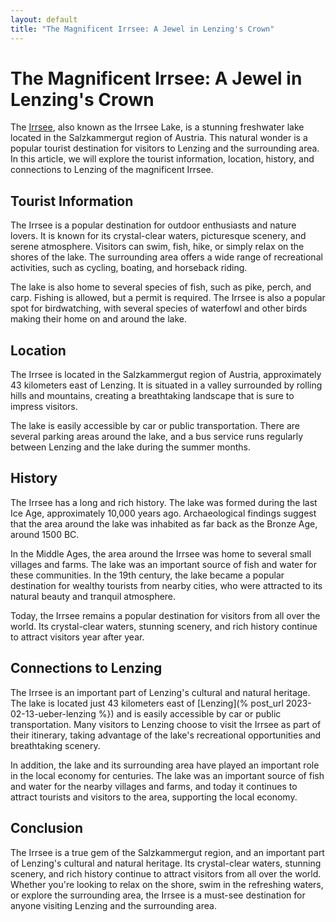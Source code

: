 ```yaml
---
layout: default
title: "The Magnificent Irrsee: A Jewel in Lenzing's Crown"
---
```

# The Magnificent Irrsee: A Jewel in Lenzing's Crown

The [Irrsee](https://de.wikipedia.org/wiki/Irrsee), also known as the Irrsee Lake, is a stunning freshwater lake located in the Salzkammergut region of Austria. This natural wonder is a popular tourist destination for visitors to Lenzing and the surrounding area. In this article, we will explore the tourist information, location, history, and connections to Lenzing of the magnificent Irrsee.

## Tourist Information

The Irrsee is a popular destination for outdoor enthusiasts and nature lovers. It is known for its crystal-clear waters, picturesque scenery, and serene atmosphere. Visitors can swim, fish, hike, or simply relax on the shores of the lake. The surrounding area offers a wide range of recreational activities, such as cycling, boating, and horseback riding.

The lake is also home to several species of fish, such as pike, perch, and carp. Fishing is allowed, but a permit is required. The Irrsee is also a popular spot for birdwatching, with several species of waterfowl and other birds making their home on and around the lake.

## Location

The Irrsee is located in the Salzkammergut region of Austria, approximately 43 kilometers east of Lenzing. It is situated in a valley surrounded by rolling hills and mountains, creating a breathtaking landscape that is sure to impress visitors.

The lake is easily accessible by car or public transportation. There are several parking areas around the lake, and a bus service runs regularly between Lenzing and the lake during the summer months.

## History

The Irrsee has a long and rich history. The lake was formed during the last Ice Age, approximately 10,000 years ago. Archaeological findings suggest that the area around the lake was inhabited as far back as the Bronze Age, around 1500 BC.

In the Middle Ages, the area around the Irrsee was home to several small villages and farms. The lake was an important source of fish and water for these communities. In the 19th century, the lake became a popular destination for wealthy tourists from nearby cities, who were attracted to its natural beauty and tranquil atmosphere.

Today, the Irrsee remains a popular destination for visitors from all over the world. Its crystal-clear waters, stunning scenery, and rich history continue to attract visitors year after year.

## Connections to Lenzing

The Irrsee is an important part of Lenzing's cultural and natural heritage. The lake is located just 43 kilometers east of [Lenzing](% post_url 2023-02-13-ueber-lenzing %}) and is easily accessible by car or public transportation. Many visitors to Lenzing choose to visit the Irrsee as part of their itinerary, taking advantage of the lake's recreational opportunities and breathtaking scenery.

In addition, the lake and its surrounding area have played an important role in the local economy for centuries. The lake was an important source of fish and water for the nearby villages and farms, and today it continues to attract tourists and visitors to the area, supporting the local economy.

## Conclusion

The Irrsee is a true gem of the Salzkammergut region, and an important part of Lenzing's cultural and natural heritage. Its crystal-clear waters, stunning scenery, and rich history continue to attract visitors from all over the world. Whether you're looking to relax on the shore, swim in the refreshing waters, or explore the surrounding area, the Irrsee is a must-see destination for anyone visiting Lenzing and the surrounding area.

